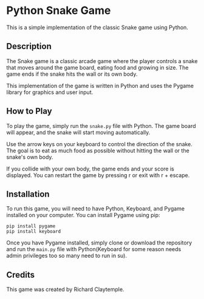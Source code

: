 # Python Snake Game

This is a simple implementation of the classic Snake game using Python.

## Description

The Snake game is a classic arcade game where the player controls a snake that moves around the game board, eating food and growing in size. The game ends if the snake hits the wall or its own body.

This implementation of the game is written in Python and uses the Pygame library for graphics and user input.

## How to Play

To play the game, simply run the `snake.py` file with Python. The game board will appear, and the snake will start moving automatically.

Use the arrow keys on your keyboard to control the direction of the snake. The goal is to eat as much food as possible without hitting the wall or the snake's own body.

If you collide with your own body, the game ends and your score is displayed. You can restart the game by pressing r or exit with r + escape.

## Installation

To run this game, you will need to have Python, Keyboard, and Pygame installed on your computer. You can install Pygame using pip:

```
pip install pygame
pip install keyboard
```


Once you have Pygame installed, simply clone or download the repository and run the `main.py` file with Python(Keyboard for some reason needs admin privileges too so many need to run in su).


## Credits

This game was created by Richard Claytemple.
